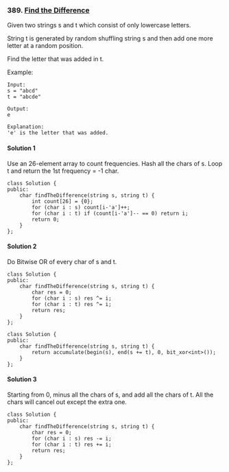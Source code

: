 ### 389\. [Find the Difference](https://leetcode.com/problems/find-the-difference/)

Given two strings s and t which consist of only lowercase letters.

String t is generated by random shuffling string s and then add one more letter at a random position.

Find the letter that was added in t.

Example:
```
Input:
s = "abcd"
t = "abcde"

Output:
e

Explanation:
'e' is the letter that was added.
```

#### Solution 1

Use an 26-element array to count frequencies. 
Hash all the chars of s. Loop t and return the 1st frequency = -1 char.
```
class Solution {
public:
	char findTheDifference(string s, string t) {
		int count[26] = {0};
		for (char i : s) count[i-'a']++;
		for (char i : t) if (count[i-'a']-- == 0) return i;
		return 0;
	}
};
```

#### Solution 2

Do Bitwise OR of every char of s and t.

```
class Solution {
public:
	char findTheDifference(string s, string t) {
		char res = 0;
		for (char i : s) res ^= i;
		for (char i : t) res ^= i;
		return res;
	}
};
```

```
class Solution {
public:
	char findTheDifference(string s, string t) {
		return accumulate(begin(s), end(s += t), 0, bit_xor<int>());
	}
};
```

#### Solution 3

Starting from 0, minus all the chars of s, and add all the chars of t.
All the chars will cancel out except the extra one.

```
class Solution {
public:
	char findTheDifference(string s, string t) {
		char res = 0;
		for (char i : s) res -= i;
		for (char i : t) res += i;
		return res;
	}
};
```
